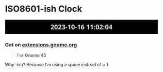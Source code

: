 # ISO8601-ish Clock

![Screenshot](media/screenshot.png)

### Get on [extensions.gnome.org](https://extensions.gnome.org/extension/6413/iso8601-ish-clock/)

> For **Gnome 45**

Why -ish? Because I'm using a space instead of a T
